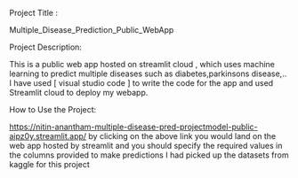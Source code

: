
Project Title :

Multiple_Disease_Prediction_Public_WebApp


Project Description:

This is a public web app hosted on streamlit cloud , which uses machine learning to predict multiple diseases such as diabetes,parkinsons disease,..
I have used [ visual studio code ] to write the code for the app and used Streamlit cloud to deploy my webapp.

How to Use the Project:
 
 https://nitin-anantham-multiple-disease-pred-projectmodel-public-aipz0y.streamlit.app/ 
 by clicking on the above link you would land on the web app hosted by streamlit and you should specify the required values in the columns provided to
 make predictions 
 I had picked up the datasets from kaggle for this project

